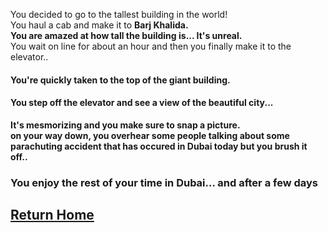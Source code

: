You decided to go to the tallest building in the world!  
You haul a cab and make it to **Barj Khalida.**  
**You are amazed at how tall the building is... It's unreal.**  
You wait on line for about an hour and then you finally make it to the elevator..

#### You're quickly taken to the top of the giant building.
#### You step off the elevator and see a view of the beautiful city...
**It's mesmorizing and you make sure to snap a picture.**  
**on your way down, you overhear some people talking about some parachuting accident that has occured in Dubai today but you brush it off..**

### You enjoy the rest of your time in Dubai... and after a few days
## [Return Home](../airport.md)
